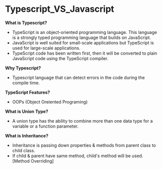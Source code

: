 # Typescript_VS_Javascript

**What is Typescript?**
- TypeScript is an object-oriented programming language. This language is a strongly typed programming language that builds on JavaScript.
- JavaScript is well suited for small-scale applications but TypeScript is used for large-scale applications.
- TypeScript code has been written first, then it will be converted to plain JavaScript code using the TypeScript compiler.

**Why Typescript?**
- Typescript language that can detect errors in the code during the compile time. 

**TypeScript Features?**
- OOPs (Object Oreiented Programing)

**What is Union Type?**
- A union type has the ability to combine more than one data type for a variable or a function parameter.
  
**What is Inheritance?**
- Inheritance is passing down properties & methods from parent class to child class.
- If child & parent have same method, child's method will be used. [Method Overriding]
